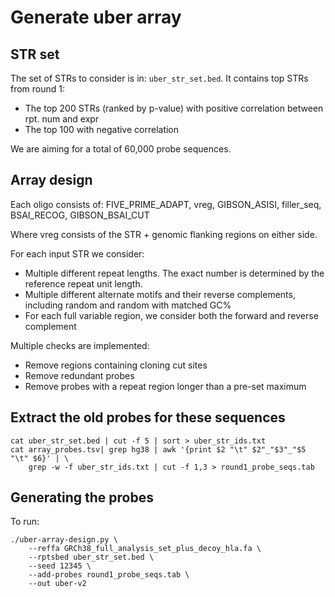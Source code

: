 # Generate uber array

## STR set

The set of STRs to consider is in: `uber_str_set.bed`. It contains top STRs from round 1:

* The top 200 STRs (ranked by p-value) with positive correlation between rpt. num and expr
* The top 100 with negative correlation

We are aiming for a total of 60,000 probe sequences.

## Array design

Each oligo consists of: 
FIVE_PRIME_ADAPT, vreg, GIBSON_ASISI, filler_seq, BSAI_RECOG, GIBSON_BSAI_CUT

Where vreg consists of the STR + genomic flanking regions on either side.

For each input STR we consider:
* Multiple different repeat lengths. The exact number is determined by the reference repeat unit length. 
* Multiple different alternate motifs and their reverse complements, including random and random with matched GC%
* For each full variable region, we consider both the forward and reverse complement

Multiple checks are implemented:
* Remove regions containing cloning cut sites
* Remove redundant probes
* Remove probes with a repeat region longer than a pre-set maximum

## Extract the old probes for these sequences

```
cat uber_str_set.bed | cut -f 5 | sort > uber_str_ids.txt
cat array_probes.tsv| grep hg38 | awk '{print $2 "\t" $2"_"$3"_"$5 "\t" $6}' | \
	grep -w -f uber_str_ids.txt | cut -f 1,3 > round1_probe_seqs.tab
```

## Generating the probes

To run:

```
./uber-array-design.py \
	--reffa GRCh38_full_analysis_set_plus_decoy_hla.fa \
	--rptsbed uber_str_set.bed \
	--seed 12345 \
	--add-probes round1_probe_seqs.tab \
	--out uber-v2
```
